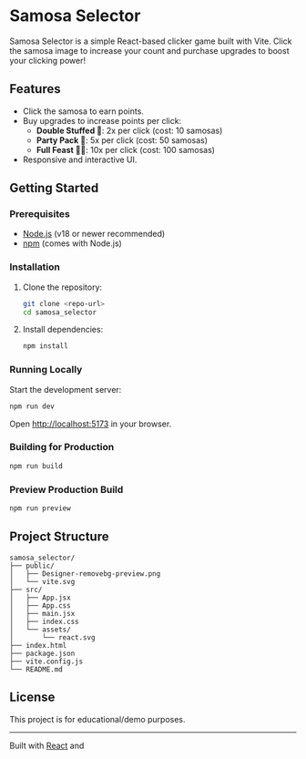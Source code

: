 # Samosa Selector

Samosa Selector is a simple React-based clicker game built with Vite. Click the samosa image to increase your count and purchase upgrades to boost your clicking power!

## Features

- Click the samosa to earn points.
- Buy upgrades to increase points per click:
  - **Double Stuffed 🤖**: 2x per click (cost: 10 samosas)
  - **Party Pack 🎉**: 5x per click (cost: 50 samosas)
  - **Full Feast 👩‍🍳**: 10x per click (cost: 100 samosas)
- Responsive and interactive UI.

## Getting Started

### Prerequisites

- [Node.js](https://nodejs.org/) (v18 or newer recommended)
- [npm](https://www.npmjs.com/) (comes with Node.js)

### Installation

1. Clone the repository:
   ```sh
   git clone <repo-url>
   cd samosa_selector
   ```
2. Install dependencies:
   ```sh
   npm install
   ```

### Running Locally

Start the development server:
```sh
npm run dev
```
Open [http://localhost:5173](http://localhost:5173) in your browser.

### Building for Production

```sh
npm run build
```

### Preview Production Build

```sh
npm run preview
```

## Project Structure

```
samosa_selector/
├── public/
│   ├── Designer-removebg-preview.png
│   └── vite.svg
├── src/
│   ├── App.jsx
│   ├── App.css
│   ├── main.jsx
│   ├── index.css
│   └── assets/
│       └── react.svg
├── index.html
├── package.json
├── vite.config.js
└── README.md
```

## License

This project is for educational/demo purposes.

---

Built with [React](https://react.dev/) and
